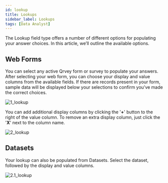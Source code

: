 ```yaml
---
id: lookup
title: Lookups
sidebar_label: Lookups
tags: [Data Analyst]
---
```

<div style={{textAlign: "justify"}}> 

The Lookup field type offers a number of different options for populating your answer choices. In this article, we’ll outline the available options.

## Web Forms
You can select any active Qrvey form or survey to populate your answers. After selecting your web form, you can choose your display and value columns from the available fields. If there are records present in your form, sample data will be displayed below your selections to confirm you’ve made the correct choices.

![1_lookup](https://s3.amazonaws.com/cdn.qrvey.com/documentation_assets/ui-docs/web-forms/3.4.1.2_lookup/1.png#thumbnail-60)

You can add additional display columns by clicking the '**+**' button to the right of the value column. To remove an extra display column, just click the '**X**' next to the column name. 

![2_lookup](https://s3.amazonaws.com/cdn.qrvey.com/documentation_assets/ui-docs/web-forms/3.4.1.2_lookup/2_lookup.png#thumbnail)

## Datasets
Your lookup can also be populated from Datasets. Select the dataset, followed by the display and value columns.

![2.1_lookup](https://s3.amazonaws.com/cdn.qrvey.com/documentation_assets/ui-docs/web-forms/3.4.1.2_lookup/2.png#thumbnail-60)

</div>